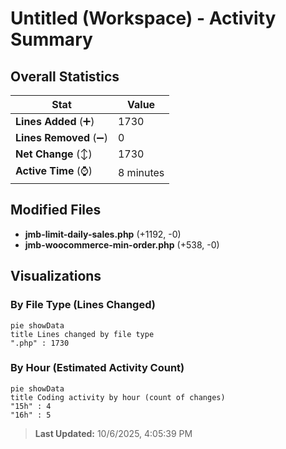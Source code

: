 # Untitled (Workspace) - Activity Summary 

## Overall Statistics

| Stat                   | Value                                                             |
| ---------------------- | ----------------------------------------------------------------- |
| **Lines Added** (➕)   | 1730                                          |
| **Lines Removed** (➖) | 0                                        |
| **Net Change** (↕)    | 1730                |
| **Active Time** (⌚)   | 8 minutes |


## Modified Files
- **jmb-limit-daily-sales.php** (+1192, -0)
- **jmb-woocommerce-min-order.php** (+538, -0)

## Visualizations

### By File Type (Lines Changed)

```mermaid
pie showData
title Lines changed by file type
".php" : 1730
```

### By Hour (Estimated Activity Count)

```mermaid
pie showData
title Coding activity by hour (count of changes)
"15h" : 4
"16h" : 5
```


> **Last Updated:** 10/6/2025, 4:05:39 PM